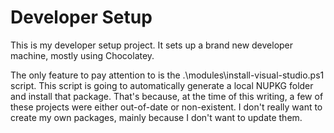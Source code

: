# Developer Setup

This is my developer setup project. It sets up a brand new developer machine, mostly using Chocolatey.

The only feature to pay attention to is the .\modules\install-visual-studio.ps1 script. This script is going to automatically generate a local NUPKG folder and install that package. That's because, at the time of this writing, a few of these projects were either out-of-date or non-existent. I don't really want to create my own packages, mainly because I don't want to update them.

